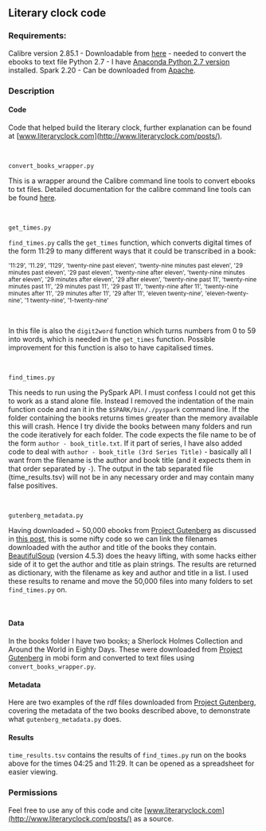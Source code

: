 ## Literary clock code

### Requirements:
Calibre version 2.85.1 - Downloadable from [here](https://calibre-ebook.com/download) - needed to convert the ebooks to text file
Python 2.7 - I have [Anaconda Python 2.7 version](https://www.anaconda.com/download/) installed.
Spark 2.20 - Can be downloaded from [Apache](https://www.apache.org/dyn/closer.lua/spark/spark-2.2.0/spark-2.2.0-bin-hadoop2.7.tgz).

### Description
#### Code 
Code that helped build the literary clock, further explanation can be found at [www.literaryclock.com](http://www.literaryclock.com/posts/).

&nbsp;

	convert_books_wrapper.py
This is a wrapper around the Calibre command line tools to convert ebooks to txt files. Detailed documentation for the calibre command line tools can be found [here](https://manual.calibre-ebook.com/generated/en/ebook-convert.html).

&nbsp;

	get_times.py
`find_times.py` calls the `get_times` function, which converts digital times of the form 11:29 to many different ways that it could be transcribed in a book:

<sub>
'11:29', '11.29', '1129', 'twenty-nine past eleven', 'twenty-nine minutes past eleven', '29 minutes past eleven', '29 past eleven', 'twenty-nine after eleven', 'twenty-nine minutes after eleven', '29 minutes after eleven', '29 after eleven', 'twenty-nine past 11', 'twenty-nine minutes past 11', '29 minutes past 11', '29 past 11', 'twenty-nine after 11', 'twenty-nine minutes after 11', '29 minutes after 11', '29 after 11', 'eleven twenty-nine', 'eleven-twenty-nine', '1 twenty-nine', '1-twenty-nine'
</sub>

&nbsp;

In this file is also the `digit2word` function which turns numbers from 0 to 59 into words, which is needed in the `get_times` function.
Possible improvement for this function is also to have capitalised times. 

&nbsp;

	find_times.py
This needs to run using the PySpark API. I must confess I could not get this to work as a stand alone file. Instead I removed the indentation of the main function code and ran it in the `$SPARK/bin/./pyspark` command line. If the folder containing the books returns times greater than the memory available this will crash. Hence I try divide the books between many folders and run the code iteratively for each folder. The code expects the file name to be of the form `author - book_title.txt`. If it part of series, I have also added code to deal with `author - book_title (3rd Series Title)` - basically all I want from the filename is the author and book title (and it expects them in that order separated by ` - `). The output in the tab separated file (time_results.tsv) will not be in any necessary order and may contain many false positives.

&nbsp;

	gutenberg_metadata.py
Having downloaded ~ 50,000 ebooks from [Project Gutenberg](https://www.gutenberg.org/) as discussed in [this post](http://www.literaryclock.com/posts/Lt1_Crowdsourcing/Lt3_50000_Books), this is some nifty code so we can link the filenames downloaded with the author and title of the books they contain. [BeautifulSoup](https://www.crummy.com/software/BeautifulSoup/) (version 4.5.3) does the heavy lifting, with some hacks either side of it to get the author and title as plain strings. The results are returned as dictionary, with the filename as key and author and title in a list. I used these results to rename and move the 50,000 files into many folders to set `find_times.py` on.

&nbsp;

#### Data
In the books folder I have two books; a Sherlock Holmes Collection and Around the World in Eighty Days. These were downloaded from [Project Gutenberg](https://www.gutenberg.org) in mobi form and converted to text files using `convert_books_wrapper.py`.

#### Metadata
Here are two examples of the rdf files downloaded from [Project Gutenberg](https://www.gutenberg.org/wiki/Gutenberg:Feeds), covering the metadata of the two books described above, to demonstrate what `gutenberg_metadata.py` does.

#### Results
`time_results.tsv` contains the results of `find_times.py` run on the books above for the times 04:25 and 11:29. It can be opened as a spreadsheet for easier viewing.

### Permissions
Feel free to use any of this code and cite [www.literaryclock.com](http://www.literaryclock.com/posts/) as a source.